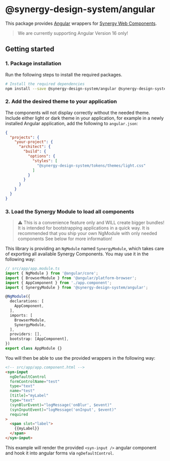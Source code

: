 # @synergy-design-system/angular

This package provides [Angular](https://angular.io/) wrappers for [Synergy Web Components](https://github.com/SickDesignSystem/synergy/tree/main/packages/components).

> We are currently supporting Angular Version 16 only!

## Getting started

### 1. Package installation

Run the following steps to install the required packages.

```bash
# Install the required dependencies
npm install --save @synergy-design-system/angular @synergy-design-system/components @synergy-design-system/tokens
```

### 2. Add the desired theme to your application

The components will not display correctly without the needed theme.
Include either light or dark theme in your application, for example in a newly installed Angular application, add the following to `angular.json`:

```json
{
  "projects": {
    "your-project": {
      "architect": {
        "build": {
          "options": {
            "styles": [
              "@synergy-design-system/tokens/themes/light.css"
            ]
          }
        }
      }
    }
  }
}
```

### 3. Load the Synergy Module to load all components

> ⚠️ This is a convenience feature only and WILL create bigger bundles!
> It is intended for bootstrapping applications in a quick way.
> It is recommended that you ship your own NgModule with only needed components
> See below for more information!

This library is providing an `NgModule` named `SynergyModule`, which takes care of exporting all available Synergy Components. You may use it in the following way:

```typescript
// src/app/app.module.ts
import { NgModule } from '@angular/core';
import { BrowserModule } from '@angular/platform-browser';
import { AppComponent } from './app.component';
import { SynergyModule } from '@synergy-design-system/angular';

@NgModule({
  declarations: [
    AppComponent,
  ],
  imports: [
    BrowserModule,
    SynergyModule,
  ],
  providers: [],
  bootstrap: [AppComponent],
})
export class AppModule {}
```

You will then be able to use the provided wrappers in the following way:

```html
<!-- src/app/app.component.html -->
<syn-input
  ngDefaultControl
  formControlName="test"
  type="text"
  name="test"
  [title]="myLabel"
  type="text"
  (synBlurEvent)="logMessage('onBlur', $event)"
  (synInputEvent)="logMessage('onInput', $event)"
  required
>
  <span slot="label">
    {{myLabel}}
  </span>
</syn-input>
```

This example will render the provided `<syn-input />` angular component and hook it into angular forms via `ngDefaultControl`.
